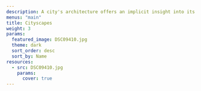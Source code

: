 ```yaml
---
description: A city's architecture offers an implicit insight into its culture and history, which can only be understood through observation.
menus: "main"
title: Cityscapes
weight: 3
params:
  featured_image: DSC09410.jpg
  theme: dark
  sort_order: desc
  sort_by: Name
resources:
  - src: DSC09410.jpg
    params:
      cover: true
---
```

